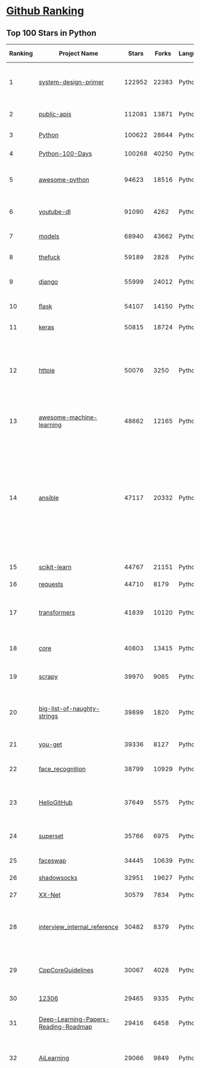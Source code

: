 [Github Ranking](../README.md)
==========

## Top 100 Stars in Python

| Ranking | Project Name | Stars | Forks | Language | Open Issues | Description | Last Commit |
| ------- | ------------ | ----- | ----- | -------- | ----------- | ----------- | ----------- |
| 1 | [system-design-primer](https://github.com/donnemartin/system-design-primer) | 122952 | 22383 | Python | 180 | Learn how to design large-scale systems. Prep for the system design interview.  Includes Anki flashcards. | 2021-02-27T21:22:45Z |
| 2 | [public-apis](https://github.com/public-apis/public-apis) | 112081 | 13871 | Python | 260 | A collective list of free APIs for use in software and web development. | 2021-03-04T13:27:31Z |
| 3 | [Python](https://github.com/TheAlgorithms/Python) | 100622 | 28644 | Python | 51 | All Algorithms implemented in Python | 2021-03-05T08:09:06Z |
| 4 | [Python-100-Days](https://github.com/jackfrued/Python-100-Days) | 100268 | 40250 | Python | 542 | Python - 100天从新手到大师 | 2021-03-04T07:26:42Z |
| 5 | [awesome-python](https://github.com/vinta/awesome-python) | 94623 | 18516 | Python | 133 | A curated list of awesome Python frameworks, libraries, software and resources | 2021-02-25T14:54:19Z |
| 6 | [youtube-dl](https://github.com/ytdl-org/youtube-dl) | 91090 | 4262 | Python | 3943 | Command-line program to download videos from YouTube.com and other video sites | 2021-03-05T23:22:07Z |
| 7 | [models](https://github.com/tensorflow/models) | 68940 | 43662 | Python | 1105 | Models and examples built with TensorFlow | 2021-03-05T23:06:25Z |
| 8 | [thefuck](https://github.com/nvbn/thefuck) | 59189 | 2828 | Python | 252 | Magnificent app which corrects your previous console command. | 2021-03-03T18:04:17Z |
| 9 | [django](https://github.com/django/django) | 55999 | 24012 | Python | 161 | The Web framework for perfectionists with deadlines. | 2021-03-05T21:31:45Z |
| 10 | [flask](https://github.com/pallets/flask) | 54107 | 14150 | Python | 26 | The Python micro framework for building web applications. | 2021-03-01T15:25:16Z |
| 11 | [keras](https://github.com/keras-team/keras) | 50815 | 18724 | Python | 3217 | Deep Learning for humans | 2021-03-05T18:39:56Z |
| 12 | [httpie](https://github.com/httpie/httpie) | 50076 | 3250 | Python | 140 | As easy as /aitch-tee-tee-pie/ 🥧 Modern, user-friendly command-line HTTP client for the API era. JSON support, colors, sessions, downloads, plugins & more. https://twitter.com/httpie | 2021-02-27T16:54:56Z |
| 13 | [awesome-machine-learning](https://github.com/josephmisiti/awesome-machine-learning) | 48662 | 12165 | Python | 1 | A curated list of awesome Machine Learning frameworks, libraries and software. | 2021-02-28T17:15:04Z |
| 14 | [ansible](https://github.com/ansible/ansible) | 47117 | 20332 | Python | 1876 | Ansible is a radically simple IT automation platform that makes your applications and systems easier to deploy and maintain. Automate everything from code deployment to network configuration to cloud management, in a language that approaches plain English, using SSH, with no agents to install on remote systems. https://docs.ansible.com. | 2021-03-05T21:57:08Z |
| 15 | [scikit-learn](https://github.com/scikit-learn/scikit-learn) | 44767 | 21151 | Python | 2353 | scikit-learn: machine learning in Python | 2021-03-05T16:56:00Z |
| 16 | [requests](https://github.com/psf/requests) | 44710 | 8179 | Python | 314 | A simple, yet elegant HTTP library. | 2021-02-24T17:19:48Z |
| 17 | [transformers](https://github.com/huggingface/transformers) | 41839 | 10120 | Python | 512 | 🤗Transformers: State-of-the-art Natural Language Processing for Pytorch and TensorFlow 2.0. | 2021-03-06T01:27:49Z |
| 18 | [core](https://github.com/home-assistant/core) | 40803 | 13415 | Python | 1615 | :house_with_garden: Open source home automation that puts local control and privacy first | 2021-03-06T00:52:33Z |
| 19 | [scrapy](https://github.com/scrapy/scrapy) | 39970 | 9065 | Python | 789 | Scrapy, a fast high-level web crawling & scraping framework for Python. | 2021-03-05T16:56:52Z |
| 20 | [big-list-of-naughty-strings](https://github.com/minimaxir/big-list-of-naughty-strings) | 39899 | 1820 | Python | 74 | The Big List of Naughty Strings is a list of strings which have a high probability of causing issues when used as user-input data. | 2021-02-22T01:19:23Z |
| 21 | [you-get](https://github.com/soimort/you-get) | 39336 | 8127 | Python | 350 | :arrow_double_down: Dumb downloader that scrapes the web | 2021-03-03T13:26:47Z |
| 22 | [face_recognition](https://github.com/ageitgey/face_recognition) | 38799 | 10929 | Python | 590 | The world's simplest facial recognition api for Python and the command line | 2021-02-14T15:50:55Z |
| 23 | [HelloGitHub](https://github.com/521xueweihan/HelloGitHub) | 37649 | 5575 | Python | 9 | :octocat: Find pearls on open-source seashore 分享 GitHub 上有趣、入门级的开源项目 | 2021-03-01T00:35:49Z |
| 24 | [superset](https://github.com/apache/superset) | 35766 | 6975 | Python | 782 | Apache Superset is a Data Visualization and Data Exploration Platform | 2021-03-06T02:09:21Z |
| 25 | [faceswap](https://github.com/deepfakes/faceswap) | 34445 | 10639 | Python | 8 | Deepfakes Software For All | 2021-03-04T17:45:17Z |
| 26 | [shadowsocks](https://github.com/shadowsocks/shadowsocks) | 32951 | 19627 | Python | 447 | None | 2021-02-28T20:39:55Z |
| 27 | [XX-Net](https://github.com/XX-net/XX-Net) | 30579 | 7834 | Python | 7689 | A proxy tool to bypass GFW. | 2021-01-20T11:06:31Z |
| 28 | [interview_internal_reference](https://github.com/0voice/interview_internal_reference) | 30482 | 8379 | Python | 23 | 2021年最新总结，阿里，腾讯，百度，美团，头条等技术面试题目，以及答案，专家出题人分析汇总。 | 2021-03-03T08:23:36Z |
| 29 | [CppCoreGuidelines](https://github.com/isocpp/CppCoreGuidelines) | 30067 | 4028 | Python | 178 | The C++ Core Guidelines are a set of tried-and-true guidelines, rules, and best practices about coding in C++ | 2021-02-24T11:06:22Z |
| 30 | [12306](https://github.com/testerSunshine/12306) | 29465 | 9335 | Python | 258 | 12306智能刷票，订票 | 2021-01-11T03:52:27Z |
| 31 | [Deep-Learning-Papers-Reading-Roadmap](https://github.com/floodsung/Deep-Learning-Papers-Reading-Roadmap) | 29416 | 6458 | Python | 83 | Deep Learning papers reading roadmap for anyone who are eager to learn this amazing tech! | 2021-02-01T15:08:16Z |
| 32 | [AiLearning](https://github.com/apachecn/AiLearning) | 29066 | 9849 | Python | 33 | AiLearning: 机器学习 - MachineLearning - ML、深度学习 - DeepLearning - DL、自然语言处理 NLP | 2021-01-20T16:02:37Z |
| 33 | [funNLP](https://github.com/fighting41love/funNLP) | 29043 | 8600 | Python | 13 | 中英文敏感词、语言检测、中外手机/电话归属地/运营商查询、名字推断性别、手机号抽取、身份证抽取、邮箱抽取、中日文人名库、中文缩写库、拆字词典、词汇情感值、停用词、反动词表、暴恐词表、繁简体转换、英文模拟中文发音、汪峰歌词生成器、职业名称词库、同义词库、反义词库、否定词库、汽车品牌词库、汽车零件词库、连续英文切割、各种中文词向量、公司名字大全、古诗词库、IT词库、财经词库、成语词库、地名词库、历史名人词库、诗词词库、医学词库、饮食词库、法律词库、汽车词库、动物词库、中文聊天语料、中文谣言数据、百度中文问答数据集、句子相似度匹配算法集合、bert资源、文本生成&摘要相关工具、cocoNLP信息抽取工具、国内电话号码正则匹配、清华大学XLORE:中英文跨语言百科知识图谱、清华大学人工智能技术系列报告、自然语言生成、NLU太难了系列、自动对联数据及机器人、用户名黑名单列表、罪名法务名词及分类模型、微信公众号语料、cs224n深度学习自然语言处理课程、中文手写汉字识别、中文自然语言处理 语料/数据集、变量命名神器、分词语料库+代码、任务型对话英文数据集、ASR 语音数据集 + 基于深度学习的中文语音识别系统、笑声检测器、Microsoft多语言数字/单位/如日期时间识别包、中华新华字典数据库及api(包括常用歇后语、成语、词语和汉字)、文档图谱自动生成、SpaCy 中文模型、Common Voice语音识别数据集新版、神经网络关系抽取、基于bert的命名实体识别、关键词(Keyphrase)抽取包pke、基于医疗领域知识图谱的问答系统、基于依存句法与语义角色标注的事件三元组抽取、依存句法分析4万句高质量标注数据、cnocr：用来做中文OCR的Python3包、中文人物关系知识图谱项目、中文nlp竞赛项目及代码汇总、中文字符数据、speech-aligner: 从“人声语音”及其“语言文本”产生音素级别时间对齐标注的工具、AmpliGraph: 知识图谱表示学习(Python)库：知识图谱概念链接预测、Scattertext 文本可视化(python)、语言/知识表示工具：BERT & ERNIE、中文对比英文自然语言处理NLP的区别综述、Synonyms中文近义词工具包、HarvestText领域自适应文本挖掘工具（新词发现-情感分析-实体链接等）、word2word：(Python)方便易用的多语言词-词对集：62种语言/3,564个多语言对、语音识别语料生成工具：从具有音频/字幕的在线视频创建自动语音识别(ASR)语料库、构建医疗实体识别的模型（包含词典和语料标注）、单文档非监督的关键词抽取、Kashgari中使用gpt-2语言模型、开源的金融投资数据提取工具、文本自动摘要库TextTeaser: 仅支持英文、人民日报语料处理工具集、一些关于自然语言的基本模型、基于14W歌曲知识库的问答尝试--功能包括歌词接龙and已知歌词找歌曲以及歌曲歌手歌词三角关系的问答、基于Siamese bilstm模型的相似句子判定模型并提供训练数据集和测试数据集、用Transformer编解码模型实现的根据Hacker News文章标题自动生成评论、用BERT进行序列标记和文本分类的模板代码、LitBank：NLP数据集——支持自然语言处理和计算人文学科任务的100部带标记英文小说语料、百度开源的基准信息抽取系统、虚假新闻数据集、Facebook: LAMA语言模型分析，提供Transformer-XL/BERT/ELMo/GPT预训练语言模型的统一访问接口、CommonsenseQA：面向常识的英文QA挑战、中文知识图谱资料、数据及工具、各大公司内部里大牛分享的技术文档 PDF 或者 PPT、自然语言生成SQL语句（英文）、中文NLP数据增强（EDA）工具、英文NLP数据增强工具 、基于医药知识图谱的智能问答系统、京东商品知识图谱、基于mongodb存储的军事领域知识图谱问答项目、基于远监督的中文关系抽取、语音情感分析、中文ULMFiT-情感分析-文本分类-语料及模型、一个拍照做题程序、世界各国大规模人名库、一个利用有趣中文语料库 qingyun 训练出来的中文聊天机器人、中文聊天机器人seqGAN、省市区镇行政区划数据带拼音标注、教育行业新闻语料库包含自动文摘功能、开放了对话机器人-知识图谱-语义理解-自然语言处理工具及数据、中文知识图谱：基于百度百科中文页面-抽取三元组信息-构建中文知识图谱、masr: 中文语音识别-提供预训练模型-高识别率、Python音频数据增广库、中文全词覆盖BERT及两份阅读理解数据、ConvLab：开源多域端到端对话系统平台、中文自然语言处理数据集、基于最新版本rasa搭建的对话系统、基于TensorFlow和BERT的管道式实体及关系抽取、一个小型的证券知识图谱/知识库、复盘所有NLP比赛的TOP方案、OpenCLaP：多领域开源中文预训练语言模型仓库、UER：基于不同语料+编码器+目标任务的中文预训练模型仓库、中文自然语言处理向量合集、基于金融-司法领域(兼有闲聊性质)的聊天机器人、g2pC：基于上下文的汉语读音自动标记模块、Zincbase 知识图谱构建工具包、诗歌质量评价/细粒度情感诗歌语料库、快速转化「中文数字」和「阿拉伯数字」、百度知道问答语料库、基于知识图谱的问答系统、jieba_fast 加速版的jieba、正则表达式教程、中文阅读理解数据集、基于BERT等最新语言模型的抽取式摘要提取、Python利用深度学习进行文本摘要的综合指南、知识图谱深度学习相关资料整理、维基大规模平行文本语料、StanfordNLP 0.2.0：纯Python版自然语言处理包、NeuralNLP-NeuralClassifier：腾讯开源深度学习文本分类工具、端到端的封闭域对话系统、中文命名实体识别：NeuroNER vs. BertNER、新闻事件线索抽取、2019年百度的三元组抽取比赛：“科学空间队”源码、基于依存句法的开放域文本知识三元组抽取和知识库构建、中文的GPT2训练代码、ML-NLP - 机器学习(Machine Learning)NLP面试中常考到的知识点和代码实现、nlp4han:中文自然语言处理工具集(断句/分词/词性标注/组块/句法分析/语义分析/NER/N元语法/HMM/代词消解/情感分析/拼写检查、XLM：Facebook的跨语言预训练语言模型、用基于BERT的微调和特征提取方法来进行知识图谱百度百科人物词条属性抽取、中文自然语言处理相关的开放任务-数据集-当前最佳结果、CoupletAI - 基于CNN+Bi-LSTM+Attention 的自动对对联系统、抽象知识图谱、MiningZhiDaoQACorpus - 580万百度知道问答数据挖掘项目、brat rapid annotation tool: 序列标注工具、大规模中文知识图谱数据：1.4亿实体、数据增强在机器翻译及其他nlp任务中的应用及效果、allennlp阅读理解:支持多种数据和模型、PDF表格数据提取工具 、 Graphbrain：AI开源软件库和科研工具，目的是促进自动意义提取和文本理解以及知识的探索和推断、简历自动筛选系统、基于命名实体识别的简历自动摘要、中文语言理解测评基准，包括代表性的数据集&基准模型&语料库&排行榜、树洞 OCR 文字识别 、从包含表格的扫描图片中识别表格和文字、语声迁移、Python口语自然语言处理工具集(英文)、 similarity：相似度计算工具包，java编写、海量中文预训练ALBERT模型 、Transformers 2.0 、基于大规模音频数据集Audioset的音频增强 、Poplar：网页版自然语言标注工具、图片文字去除，可用于漫画翻译 、186种语言的数字叫法库、Amazon发布基于知识的人-人开放领域对话数据集 、中文文本纠错模块代码、繁简体转换 、 Python实现的多种文本可读性评价指标、类似于人名/地名/组织机构名的命名体识别数据集 、东南大学《知识图谱》研究生课程(资料)、. 英文拼写检查库 、 wwsearch是企业微信后台自研的全文检索引擎、CHAMELEON：深度学习新闻推荐系统元架构 、 8篇论文梳理BERT相关模型进展与反思、DocSearch：免费文档搜索引擎、 LIDA：轻量交互式对话标注工具 、aili - the fastest in-memory index in the East 东半球最快并发索引 、知识图谱车音工作项目、自然语言生成资源大全 、中日韩分词库mecab的Python接口库、中文文本摘要/关键词提取、汉字字符特征提取器 (featurizer)，提取汉字的特征（发音特征、字形特征）用做深度学习的特征、中文生成任务基准测评 、中文缩写数据集、中文任务基准测评 - 代表性的数据集-基准(预训练)模型-语料库-baseline-工具包-排行榜、PySS3：面向可解释AI的SS3文本分类器机器可视化工具 、中文NLP数据集列表、COPE - 格律诗编辑程序、doccano：基于网页的开源协同多语言文本标注工具 、PreNLP：自然语言预处理库、简单的简历解析器，用来从简历中提取关键信息、用于中文闲聊的GPT2模型：GPT2-chitchat、基于检索聊天机器人多轮响应选择相关资源列表(Leaderboards、Datasets、Papers)、(Colab)抽象文本摘要实现集锦(教程 、词语拼音数据、高效模糊搜索工具、NLP数据增广资源集、微软对话机器人框架 、 GitHub Typo Corpus：大规模GitHub多语言拼写错误/语法错误数据集、TextCluster：短文本聚类预处理模块 Short text cluster、面向语音识别的中文文本规范化、BLINK：最先进的实体链接库、BertPunc：基于BERT的最先进标点修复模型、Tokenizer：快速、可定制的文本词条化库、中文语言理解测评基准，包括代表性的数据集、基准(预训练)模型、语料库、排行榜、spaCy 医学文本挖掘与信息提取 、 NLP任务示例项目代码集、 python拼写检查库、chatbot-list - 行业内关于智能客服、聊天机器人的应用和架构、算法分享和介绍、语音质量评价指标(MOSNet, BSSEval, STOI, PESQ, SRMR)、 用138GB语料训练的法文RoBERTa预训练语言模型 、BERT-NER-Pytorch：三种不同模式的BERT中文NER实验、无道词典 - 有道词典的命令行版本，支持英汉互查和在线查询、2019年NLP亮点回顾、 Chinese medical dialogue data 中文医疗对话数据集 、最好的汉字数字(中文数字)-阿拉伯数字转换工具、 基于百科知识库的中文词语多词义/义项获取与特定句子词语语义消歧、awesome-nlp-sentiment-analysis - 情感分析、情绪原因识别、评价对象和评价词抽取、LineFlow：面向所有深度学习框架的NLP数据高效加载器、中文医学NLP公开资源整理 、MedQuAD：(英文)医学问答数据集、将自然语言数字串解析转换为整数和浮点数、Transfer Learning in Natural Language Processing (NLP) 、面向语音识别的中文/英文发音辞典、Tokenizers：注重性能与多功能性的最先进分词器、CLUENER 细粒度命名实体识别 Fine Grained Named Entity Recognition、 基于BERT的中文命名实体识别、中文谣言数据库、NLP数据集/基准任务大列表、nlp相关的一些论文及代码, 包括主题模型、词向量(Word Embedding)、命名实体识别(NER)、文本分类(Text Classificatin)、文本生成(Text Generation)、文本相似性(Text Similarity)计算等，涉及到各种与nlp相关的算法，基于keras和tensorflow 、Python文本挖掘/NLP实战示例、 Blackstone：面向非结构化法律文本的spaCy pipeline和NLP模型通过同义词替换实现文本“变脸” 、中文 预训练 ELECTREA 模型: 基于对抗学习 pretrain Chinese Model 、albert-chinese-ner - 用预训练语言模型ALBERT做中文NER 、基于GPT2的特定主题文本生成/文本增广、开源预训练语言模型合集、多语言句向量包、编码、标记和实现：一种可控高效的文本生成方法、 英文脏话大列表 、attnvis：GPT2、BERT等transformer语言模型注意力交互可视化、CoVoST：Facebook发布的多语种语音-文本翻译语料库，包括11种语言(法语、德语、荷兰语、俄语、西班牙语、意大利语、土耳其语、波斯语、瑞典语、蒙古语和中文)的语音、文字转录及英文译文、Jiagu自然语言处理工具 - 以BiLSTM等模型为基础，提供知识图谱关系抽取 中文分词 词性标注 命名实体识别 情感分析 新词发现 关键词 文本摘要 文本聚类等功能、用unet实现对文档表格的自动检测，表格重建、NLP事件提取文献资源列表 、 金融领域自然语言处理研究资源大列表、CLUEDatasetSearch - 中英文NLP数据集：搜索所有中文NLP数据集，附常用英文NLP数据集 、medical_NER - 中文医学知识图谱命名实体识别 、(哈佛)讲因果推理的免费书、知识图谱相关学习资料/数据集/工具资源大列表、Forte：灵活强大的自然语言处理pipeline工具集 、Python字符串相似性算法库、PyLaia：面向手写文档分析的深度学习工具包、TextFooler：针对文本分类/推理的对抗文本生成模块、Haystack：灵活、强大的可扩展问答(QA)框架、中文关键短语抽取工具 | 2020-12-22T20:11:33Z |
| 34 | [localstack](https://github.com/localstack/localstack) | 28915 | 2287 | Python | 267 | 💻  A fully functional local AWS cloud stack. Develop and test your cloud & Serverless apps offline! | 2021-03-05T23:35:37Z |
| 35 | [pandas](https://github.com/pandas-dev/pandas) | 28719 | 11982 | Python | 3664 | Flexible and powerful data analysis / manipulation library for Python, providing labeled data structures similar to R data.frame objects, statistical functions, and much more | 2021-03-06T01:48:58Z |
| 36 | [fastapi](https://github.com/tiangolo/fastapi) | 28159 | 1913 | Python | 711 | FastAPI framework, high performance, easy to learn, fast to code, ready for production | 2021-03-05T19:03:46Z |
| 37 | [certbot](https://github.com/certbot/certbot) | 27766 | 3055 | Python | 581 | Certbot is EFF's tool to obtain certs from Let's Encrypt and (optionally) auto-enable HTTPS on your server.  It can also act as a client for any other CA that uses the ACME protocol. | 2021-03-06T00:53:20Z |
| 38 | [python-patterns](https://github.com/faif/python-patterns) | 27758 | 5755 | Python | 10 | A collection of design patterns/idioms in Python | 2021-01-25T22:10:37Z |
| 39 | [sentry](https://github.com/getsentry/sentry) | 27467 | 3082 | Python | 296 | Sentry is cross-platform application monitoring, with a focus on error reporting. | 2021-03-06T01:06:02Z |
| 40 | [wtfpython](https://github.com/satwikkansal/wtfpython) | 26115 | 2193 | Python | 50 | What the f*ck Python? 😱 | 2021-03-03T19:51:10Z |
| 41 | [jieba](https://github.com/fxsjy/jieba) | 25641 | 6129 | Python | 599 | 结巴中文分词 | 2020-12-05T18:32:32Z |
| 42 | [DeepFaceLab](https://github.com/iperov/DeepFaceLab) | 24596 | 5546 | Python | 268 | DeepFaceLab is the leading software for creating deepfakes. | 2021-03-05T18:29:23Z |
| 43 | [Detectron](https://github.com/facebookresearch/Detectron) | 24156 | 5297 | Python | 318 | FAIR's research platform for object detection research, implementing popular algorithms like Mask R-CNN and RetinaNet. | 2020-08-20T17:17:26Z |
| 44 | [rich](https://github.com/willmcgugan/rich) | 23847 | 704 | Python | 7 | Rich is a Python library for rich text and beautiful formatting in the terminal. | 2021-03-05T10:36:20Z |
| 45 | [cheat.sh](https://github.com/chubin/cheat.sh) | 23682 | 1199 | Python | 83 | the only cheat sheet you need | 2021-03-05T06:54:19Z |
| 46 | [Real-Time-Voice-Cloning](https://github.com/CorentinJ/Real-Time-Voice-Cloning) | 23271 | 4490 | Python | 10 | Clone a voice in 5 seconds to generate arbitrary speech in real-time | 2021-02-23T14:11:03Z |
| 47 | [YouCompleteMe](https://github.com/ycm-core/YouCompleteMe) | 22592 | 2618 | Python | 33 | A code-completion engine for Vim | 2021-02-23T10:48:56Z |
| 48 | [PayloadsAllTheThings](https://github.com/swisskyrepo/PayloadsAllTheThings) | 22482 | 6612 | Python | 10 | A list of useful payloads and bypass for Web Application Security and Pentest/CTF | 2021-02-26T15:37:41Z |
| 49 | [linux-insides](https://github.com/0xAX/linux-insides) | 22432 | 2553 | Python | 42 | A little bit about a linux kernel | 2021-02-27T07:28:31Z |
| 50 | [HanLP](https://github.com/hankcs/HanLP) | 22204 | 5953 | Python | 4 | 中文分词 词性标注 命名实体识别 依存句法分析 语义依存分析 新词发现 关键词短语提取 自动摘要 文本分类聚类 拼音简繁转换 自然语言处理 | 2021-03-06T00:56:30Z |
| 51 | [interactive-coding-challenges](https://github.com/donnemartin/interactive-coding-challenges) | 22015 | 3506 | Python | 58 | 120+ interactive Python coding interview challenges (algorithms and data structures).  Includes Anki flashcards. | 2020-12-11T15:29:16Z |
| 52 | [compose](https://github.com/docker/compose) | 22002 | 3658 | Python | 484 | Define and run multi-container applications with Docker | 2021-03-02T17:14:56Z |
| 53 | [mitmproxy](https://github.com/mitmproxy/mitmproxy) | 21671 | 2787 | Python | 229 | An interactive TLS-capable intercepting HTTP proxy for penetration testers and software developers. | 2021-03-05T22:10:38Z |
| 54 | [pipenv](https://github.com/pypa/pipenv) | 21603 | 1603 | Python | 508 |  Python Development Workflow for Humans. | 2021-02-18T09:05:53Z |
| 55 | [ItChat](https://github.com/littlecodersh/ItChat) | 21250 | 4982 | Python | 231 | A complete and graceful API for Wechat. 微信个人号接口、微信机器人及命令行微信，三十行即可自定义个人号机器人。 | 2021-02-28T15:51:27Z |
| 56 | [airflow](https://github.com/apache/airflow) | 20669 | 8111 | Python | 977 | Apache Airflow - A platform to programmatically author, schedule, and monitor workflows | 2021-03-06T02:14:06Z |
| 57 | [Python](https://github.com/geekcomputers/Python) | 20610 | 9648 | Python | 199 | My Python Examples | 2021-02-28T12:56:12Z |
| 58 | [python-cheatsheet](https://github.com/gto76/python-cheatsheet) | 20470 | 3872 | Python | 23 | Comprehensive Python Cheatsheet | 2021-03-05T12:22:24Z |
| 59 | [django-rest-framework](https://github.com/encode/django-rest-framework) | 20393 | 5580 | Python | 334 | Web APIs for Django. 🎸 | 2021-03-05T14:50:20Z |
| 60 | [data-science-ipython-notebooks](https://github.com/donnemartin/data-science-ipython-notebooks) | 20311 | 6453 | Python | 19 | Data science Python notebooks: Deep learning (TensorFlow, Theano, Caffe, Keras), scikit-learn, Kaggle, big data (Spark, Hadoop MapReduce, HDFS), matplotlib, pandas, NumPy, SciPy, Python essentials, AWS, and various command lines. | 2021-02-18T10:51:00Z |
| 61 | [algo](https://github.com/trailofbits/algo) | 20251 | 1750 | Python | 87 | Set up a personal VPN in the cloud | 2021-02-17T23:51:34Z |
| 62 | [d2l-zh](https://github.com/d2l-ai/d2l-zh) | 20216 | 5187 | Python | 5 | 《动手学深度学习》：面向中文读者、能运行、可讨论。中英文版被全球175所大学采用教学。 | 2021-03-05T19:46:50Z |
| 63 | [pytorch-tutorial](https://github.com/yunjey/pytorch-tutorial) | 19850 | 6288 | Python | 75 | PyTorch Tutorial for Deep Learning Researchers | 2020-12-21T07:28:47Z |
| 64 | [tornado](https://github.com/tornadoweb/tornado) | 19836 | 5334 | Python | 220 | Tornado is a Python web framework and asynchronous networking library, originally developed at FriendFeed. | 2021-03-02T10:01:58Z |
| 65 | [black](https://github.com/psf/black) | 19807 | 1274 | Python | 421 | The uncompromising Python code formatter | 2021-03-06T00:27:33Z |
| 66 | [spaCy](https://github.com/explosion/spaCy) | 19763 | 3326 | Python | 111 | 💫 Industrial-strength Natural Language Processing (NLP) in Python | 2021-03-05T17:30:36Z |
| 67 | [ML-From-Scratch](https://github.com/eriklindernoren/ML-From-Scratch) | 19548 | 3758 | Python | 37 | Machine Learning From Scratch. Bare bones NumPy implementations of machine learning models and algorithms with a focus on accessibility. Aims to cover everything from linear regression to deep learning. | 2020-12-21T21:14:19Z |
| 68 | [Mask_RCNN](https://github.com/matterport/Mask_RCNN) | 19542 | 9367 | Python | 1637 | Mask R-CNN for object detection and instance segmentation on Keras and TensorFlow | 2020-12-18T20:32:59Z |
| 69 | [sqlmap](https://github.com/sqlmapproject/sqlmap) | 19488 | 4195 | Python | 43 | Automatic SQL injection and database takeover tool | 2021-03-04T07:26:28Z |
| 70 | [algorithms](https://github.com/keon/algorithms) | 18828 | 3870 | Python | 157 | Minimal examples of data structures and algorithms in Python | 2021-03-06T02:42:57Z |
| 71 | [python-fire](https://github.com/google/python-fire) | 18746 | 1132 | Python | 97 | Python Fire is a library for automatically generating command line interfaces (CLIs) from absolutely any Python object. | 2021-03-05T04:41:37Z |
| 72 | [redash](https://github.com/getredash/redash) | 18327 | 3152 | Python | 601 | Make Your Company Data Driven. Connect to any data source, easily visualize, dashboard and share your data. | 2021-03-04T19:31:19Z |
| 73 | [algo](https://github.com/wangzheng0822/algo) | 18056 | 5846 | Python | 132 | 数据结构和算法必知必会的50个代码实现 | 2021-03-04T09:43:06Z |
| 74 | [glances](https://github.com/nicolargo/glances) | 17947 | 1174 | Python | 193 | Glances an Eye on your system. A top/htop alternative for GNU/Linux, BSD, Mac OS and Windows operating systems. | 2021-03-05T13:04:27Z |
| 75 | [NLP-progress](https://github.com/sebastianruder/NLP-progress) | 17920 | 3067 | Python | 27 | Repository to track the progress in Natural Language Processing (NLP), including the datasets and the current state-of-the-art for the most common NLP tasks. | 2021-03-05T22:49:35Z |
| 76 | [macOS-Security-and-Privacy-Guide](https://github.com/drduh/macOS-Security-and-Privacy-Guide) | 17773 | 1251 | Python | 7 | Guide to securing and improving privacy on macOS | 2020-11-11T19:58:48Z |
| 77 | [tqdm](https://github.com/tqdm/tqdm) | 17632 | 912 | Python | 272 | A Fast, Extensible Progress Bar for Python and CLI | 2021-03-05T20:30:42Z |
| 78 | [hosts](https://github.com/StevenBlack/hosts) | 17351 | 1549 | Python | 35 | Consolidating and extending hosts files from several well-curated sources. You can optionally pick extensions to block pornography, social media, and other categories. | 2021-02-28T19:28:03Z |
| 79 | [celery](https://github.com/celery/celery) | 16816 | 3959 | Python | 483 | Distributed Task Queue (development branch) | 2021-03-05T10:17:03Z |
| 80 | [numpy](https://github.com/numpy/numpy) | 16453 | 5321 | Python | 2260 | The fundamental package for scientific computing with Python. | 2021-03-06T02:50:06Z |
| 81 | [magenta](https://github.com/magenta/magenta) | 16365 | 3369 | Python | 301 | Magenta: Music and Art Generation with Machine Intelligence | 2021-02-18T16:24:31Z |
| 82 | [spleeter](https://github.com/deezer/spleeter) | 15740 | 1615 | Python | 81 | Deezer source separation library including pretrained models. | 2021-03-05T13:36:33Z |
| 83 | [Depix](https://github.com/beurtschipper/Depix) | 15728 | 1933 | Python | 10 | Recovers passwords from pixelized screenshots | 2021-02-17T09:35:09Z |
| 84 | [reddit](https://github.com/reddit-archive/reddit) | 15681 | 2868 | Python | 304 | historical code from reddit.com | 2017-10-17T19:57:07Z |
| 85 | [examples](https://github.com/pytorch/examples) | 15580 | 7294 | Python | 303 | A set of examples around pytorch in Vision, Text, Reinforcement Learning, etc. | 2021-02-23T09:06:50Z |
| 86 | [bitcoinbook](https://github.com/bitcoinbook/bitcoinbook) | 15575 | 4292 | Python | 58 | Mastering Bitcoin 2nd Edition - Programming the Open Blockchain | 2021-03-06T02:40:09Z |
| 87 | [locust](https://github.com/locustio/locust) | 15512 | 2063 | Python | 54 | Scalable user load testing tool written in Python | 2021-03-04T18:02:52Z |
| 88 | [TensorFlow-Course](https://github.com/instillai/TensorFlow-Course) | 15487 | 3125 | Python | 2 | :satellite: Simple and ready-to-use tutorials for TensorFlow  | 2020-12-21T21:15:27Z |
| 89 | [CheatSheetSeries](https://github.com/OWASP/CheatSheetSeries) | 15480 | 2248 | Python | 38 | The OWASP Cheat Sheet Series was created to provide a concise collection of high value information on specific application security topics. | 2021-03-02T12:09:25Z |
| 90 | [jumpserver](https://github.com/jumpserver/jumpserver) | 15350 | 4110 | Python | 127 | JumpServer 是全球首款开源的堡垒机，是符合 4A 的专业运维安全审计系统。 | 2021-03-05T11:18:03Z |
| 91 | [cascadia-code](https://github.com/microsoft/cascadia-code) | 15346 | 465 | Python | 39 | This is a fun, new monospaced font that includes programming ligatures and is designed to enhance the modern look and feel of the Windows Terminal. | 2021-03-01T18:02:49Z |
| 92 | [ray](https://github.com/ray-project/ray) | 15081 | 2430 | Python | 1335 | An open source framework that provides a simple, universal API for building distributed applications. Ray is packaged with RLlib, a scalable reinforcement learning library, and Tune, a scalable hyperparameter tuning library. | 2021-03-06T00:48:51Z |
| 93 | [professional-programming](https://github.com/charlax/professional-programming) | 14947 | 1333 | Python | 0 | A collection of full-stack resources for programmers. | 2021-03-01T18:49:52Z |
| 94 | [pyspider](https://github.com/binux/pyspider) | 14903 | 3571 | Python | 279 | A Powerful Spider(Web Crawler) System in Python. | 2020-10-22T04:00:13Z |
| 95 | [bokeh](https://github.com/bokeh/bokeh) | 14795 | 3665 | Python | 638 | Interactive Data Visualization in the browser, from  Python | 2021-03-05T22:43:37Z |
| 96 | [ipython](https://github.com/ipython/ipython) | 14689 | 4140 | Python | 1478 | Official repository for IPython itself. Other repos in the IPython organization contain things like the website, documentation builds, etc. | 2021-03-05T17:49:37Z |
| 97 | [Awesome-Linux-Software](https://github.com/luong-komorebi/Awesome-Linux-Software) | 14686 | 1541 | Python | 23 | A list of awesome applications, software, tools and other materials for Linux distros.  | 2021-03-03T15:18:42Z |
| 98 | [sanic](https://github.com/sanic-org/sanic) | 14650 | 1316 | Python | 40 | Async Python 3.7+ web server/framework \| Build fast. Run fast. | 2021-03-05T08:47:39Z |
| 99 | [nginx-proxy](https://github.com/nginx-proxy/nginx-proxy) | 14478 | 2588 | Python | 687 | Automated nginx proxy for Docker containers using docker-gen | 2021-02-25T20:00:09Z |
| 100 | [Paddle](https://github.com/PaddlePaddle/Paddle) | 14468 | 3595 | Python | 2427 | PArallel Distributed Deep LEarning: Machine Learning Framework from Industrial Practice （『飞桨』核心框架，深度学习&机器学习高性能单机、分布式训练和跨平台部署） | 2021-03-05T16:34:29Z |


